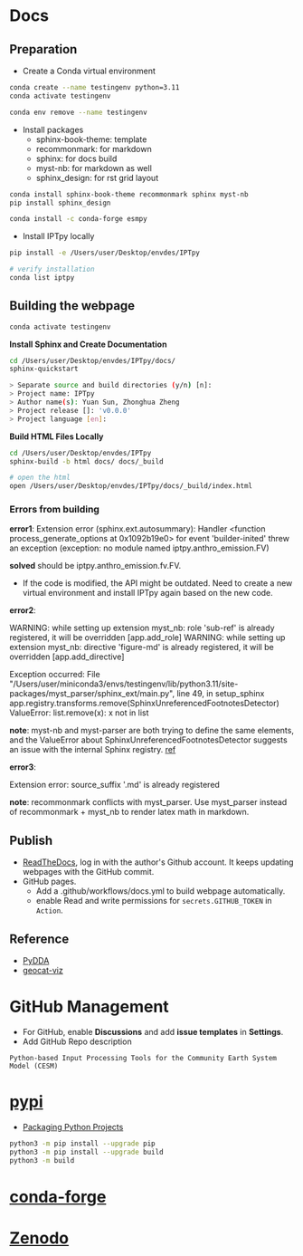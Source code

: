 # Docs

## Preparation

- Create a Conda virtual environment

```bash
conda create --name testingenv python=3.11
conda activate testingenv

conda env remove --name testingenv
```

- Install packages
  - sphinx-book-theme: template
  - recommonmark: for markdown 
  - sphinx: for docs build 
  - myst-nb: for markdown as well
  - sphinx_design: for rst grid layout

```bash
conda install sphinx-book-theme recommonmark sphinx myst-nb
pip install sphinx_design

conda install -c conda-forge esmpy
```

- Install IPTpy locally

```bash
pip install -e /Users/user/Desktop/envdes/IPTpy

# verify installation
conda list iptpy
```

## Building the webpage

```bash
conda activate testingenv
```

**Install Sphinx and Create Documentation**

```bash
cd /Users/user/Desktop/envdes/IPTpy/docs/
sphinx-quickstart

> Separate source and build directories (y/n) [n]:
> Project name: IPTpy
> Author name(s): Yuan Sun, Zhonghua Zheng
> Project release []: 'v0.0.0'
> Project language [en]:
```

**Build HTML Files Locally**

```bash
cd /Users/user/Desktop/envdes/IPTpy
sphinx-build -b html docs/ docs/_build

# open the html
open /Users/user/Desktop/envdes/IPTpy/docs/_build/index.html
```

### Errors from building

**error1**: Extension error (sphinx.ext.autosummary):
Handler <function process_generate_options at 0x1092b19e0> for event 'builder-inited' threw an exception (exception: no module named iptpy.anthro_emission.FV)

**solved** should be iptpy.anthro_emission.fv.FV.

- If the code is modified, the API might be outdated. Need to create a new virtual environment and install IPTpy again based on the new code.

**error2**: 

WARNING: while setting up extension myst_nb: role 'sub-ref' is already registered, it will be overridden [app.add_role]
WARNING: while setting up extension myst_nb: directive 'figure-md' is already registered, it will be overridden [app.add_directive]

Exception occurred:
  File "/Users/user/miniconda3/envs/testingenv/lib/python3.11/site-packages/myst_parser/sphinx_ext/main.py", line 49, in setup_sphinx
    app.registry.transforms.remove(SphinxUnreferencedFootnotesDetector)
ValueError: list.remove(x): x not in list

**note**: myst-nb and myst-parser are both trying to define the same elements, and the ValueError about SphinxUnreferencedFootnotesDetector suggests an issue with the internal Sphinx registry. [ref](https://github.com/executablebooks/MyST-Parser/issues/962)

**error3**:

Extension error:
source_suffix '.md' is already registered

**note**: recommonmark conflicts with myst_parser. Use myst_parser instead of recommonmark + myst_nb to render latex math in markdown.

## Publish

- [ReadTheDocs](https://app.readthedocs.org/), log in with the author's Github account. It keeps updating webpages with the GitHub commit. 
- GitHub pages. 
  - Add a .github/workflows/docs.yml to build webpage automatically.
  - enable Read and write permissions for `secrets.GITHUB_TOKEN` in `Action`.


## Reference

- [PyDDA](https://github.com/openradar/PyDDA)
- [geocat-viz](https://github.com/NCAR/geocat-viz)

# GitHub Management

- For GitHub, enable **Discussions** and add **issue templates** in **Settings**.
- Add GitHub Repo description

```
Python-based Input Processing Tools for the Community Earth System Model (CESM)
```



# [pypi](https://pypi.org)

- [Packaging Python Projects](https://packaging.python.org/en/latest/tutorials/packaging-projects/)

```bash
python3 -m pip install --upgrade pip
python3 -m pip install --upgrade build
python3 -m build
```



# [conda-forge]()



# [Zenodo](https://zenodo.org)